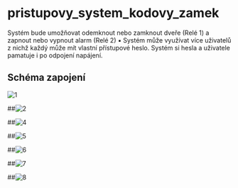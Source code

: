 # pristupovy_system_kodovy_zamek
Systém bude umožňovat odemknout nebo zamknout dveře (Relé 1) a  zapnout nebo vypnout alarm (Relé 2)  ▪ Systém může využívat více uživatelů z nichž každý může mít vlastní  přístupové heslo. Systém si hesla a uživatele pamatuje i po odpojení  napájení.  

## Schéma zapojení
![1](https://github.com/HonzaAntos/pristupovy_system_kodovy_zamek/assets/112206462/dbaa1a76-6aa7-460c-8b68-4b76f4a7cb6f)

##![2](https://github.com/HonzaAntos/pristupovy_system_kodovy_zamek/assets/112206462/75bd666c-8897-4da9-9979-7518703f50ec)

##![4](https://github.com/HonzaAntos/pristupovy_system_kodovy_zamek/assets/112206462/ad8d8b49-6376-4c37-a165-67eacb0340c3)

##![5](https://github.com/HonzaAntos/pristupovy_system_kodovy_zamek/assets/112206462/e9938b48-74ae-422b-ad06-749b2ae40421)


##![6](https://github.com/HonzaAntos/pristupovy_system_kodovy_zamek/assets/112206462/675705aa-6118-45f1-8081-de29d06679e1)


##![7](https://github.com/HonzaAntos/pristupovy_system_kodovy_zamek/assets/112206462/5589e93e-31b5-4658-aa88-662c3074fd10)


##![8](https://github.com/HonzaAntos/pristupovy_system_kodovy_zamek/assets/112206462/68364984-6bfa-4565-a69a-33298d844ac2)




